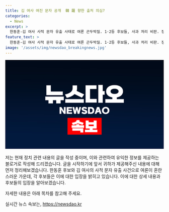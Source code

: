 ```yaml
---
title: 김 여사 여진 문자 공개  韓 羅 향한 출처 의심?
categories:
  - News
excerpt: >
  한동훈-김 여사 사적 문자 유출 사태로 여론 곤두박질. 1·2등 후보들, 사과 처리 비판. 장동혁 의원 당원들, 영부인 사절 공개 불합리 발언. 유출 경로, 나경원 후보 반박. 원희룡 후보는 정책안 발표 중심으로 주목. 특검·탄핵 파도 넘기 역부족 발언 등 통해 클릭유도.
feature_text: >
  한동훈-김 여사 사적 문자 유출 사태로 여론 곤두박질. 1·2등 후보들, 사과 처리 비판. 장동혁 의원 당원들, 영부인 사절 공개 불합리 발언. 유출 경로, 나경원 후보 반박. 원희룡 후보는 정책안 발표 중심으로 주목. 특검·탄핵 파도 넘기 역부족 발언 등 통해 클릭유도.
image: '/assets/img/newsdao_breakingnews.jpg'
---
```


<p><img src="/assets/img/newsdao_breakingnews.jpg" alt="ontimetimes 속보" /></p>

<p>저는 현재 정치 관련 내용의 글을 작성 중이며, 이와 관련하여 유익한 정보를 제공하는 블로거로 작성해 드리겠습니다. 글을 시작하기에 앞서 귀하가 제공해주신 내용에 대해 먼저 정리해보겠습니다. 한동훈 후보와 김 여사의 사적 문자 유출 사건으로 여론이 혼란스러운 가운데, 각 후보들은 이에 대한 입장을 밝히고 있습니다. 이에 대한 상세 내용과 후보들의 입장을 알아보겠습니다. </p>

<p>자세한 내용은 아래 목차를 참고해 주세요.</p>
실시간 뉴스 속보는, <a href="https://newsdao.kr" rel="dofollow">https://newsdao.kr</a>



